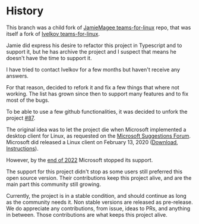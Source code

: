 # History

This branch was a child fork of [JamieMagee teams-for-linux](https://github.com/JamieMagee/teams-for-linux) repo, that was itself a fork of [Ivelkov teams-for-linux](https://github.com/ivelkov/teams-for-linux).

Jamie did express his desire to refactor this project in Typescript and to support it, but he has archive the project and I suspect that means he doesn't have the time to support it.

I have tried to contact Ivelkov for a few months but haven't receive any answers.

For that reason, decided to refork it and fix a few things that where not working. The list has grown since then to support many features and to fix most of the bugs.

To be able to use a few github functionalities, it was decided to unfork the project [#87](https://github.com/IsmaelMartinez/teams-for-linux/issues/87).

The original idea was to let the project die when Microsoft implemented a desktop client for Linux, as requested on the [Microsoft Suggestions Forum](https://microsoftteams.uservoice.com/forums/555103-public/suggestions/16911565-linux-client). Microsoft did released a Linux client on February 13, 2020 ([Download](https://www.microsoft.com/en-us/microsoft-365/microsoft-teams/download-app#desktopAppDownloadregion), [Instructions](https://docs.microsoft.com/en-us/microsoftteams/get-clients#linux)).

However, by the [end of 2022](https://learn.microsoft.com/en-us/answers/questions/1791839/where-is-teams-for-linux) Microsoft stopped its support. 

The support for this project didn't stop as some users still preferred this open source version. Their contributions keep this project alive, and are the main part this community still growing. 

Currently, the project is in a stable condition, and should continue as long as the community needs it. Non stable versions are released as pre-release. We do appreciate any contributions, from issue, ideas to PRs, and anything in between. Those contributions are what keeps this project alive. 
